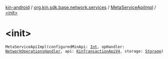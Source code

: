 [kin-android](../../index.md) / [org.kin.sdk.base.network.services](../index.md) / [MetaServiceApiImpl](index.md) / [&lt;init&gt;](./-init-.md)

# &lt;init&gt;

`MetaServiceApiImpl(configuredMinApi: `[`Int`](https://kotlinlang.org/api/latest/jvm/stdlib/kotlin/-int/index.html)`, opHandler: `[`NetworkOperationsHandler`](../../org.kin.sdk.base.tools/-network-operations-handler/index.md)`, api: `[`KinTransactionApiV4`](../../org.kin.sdk.base.network.api/-kin-transaction-api-v4/index.md)`, storage: `[`Storage`](../../org.kin.sdk.base.storage/-storage/index.md)`)`